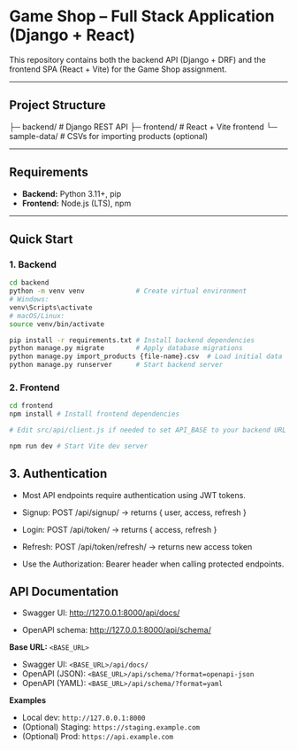 # Game Shop – Full Stack Application (Django + React)

This repository contains both the backend API (Django + DRF) and the frontend SPA (React + Vite) for the Game Shop assignment.

---

## Project Structure

├─ backend/ # Django REST API
├─ frontend/ # React + Vite frontend
└─ sample-data/ # CSVs for importing products (optional)

---

## Requirements

- **Backend:** Python 3.11+, pip
- **Frontend:** Node.js (LTS), npm

---

## Quick Start

### 1. Backend

```bash
cd backend
python -m venv venv             # Create virtual environment
# Windows:
venv\Scripts\activate
# macOS/Linux:
source venv/bin/activate

pip install -r requirements.txt # Install backend dependencies
python manage.py migrate        # Apply database migrations
python manage.py import_products {file-name}.csv  # Load initial data
python manage.py runserver      # Start backend server
```

### 2. Frontend

```bash
cd frontend
npm install # Install frontend dependencies

# Edit src/api/client.js if needed to set API_BASE to your backend URL

npm run dev # Start Vite dev server
```

## 3. Authentication

- Most API endpoints require authentication using JWT tokens.
- Signup: POST /api/signup/ → returns { user, access, refresh }

- Login: POST /api/token/ → returns { access, refresh }

- Refresh: POST /api/token/refresh/ → returns new access token
- Use the Authorization: Bearer <access> header when calling protected endpoints.

## API Documentation

- Swagger UI: http://127.0.0.1:8000/api/docs/

- OpenAPI schema: http://127.0.0.1:8000/api/schema/

**Base URL:** `<BASE_URL>`

- Swagger UI: `<BASE_URL>/api/docs/`
- OpenAPI (JSON): `<BASE_URL>/api/schema/?format=openapi-json`
- OpenAPI (YAML): `<BASE_URL>/api/schema/?format=yaml`

**Examples**

- Local dev: `http://127.0.0.1:8000`
- (Optional) Staging: `https://staging.example.com`
- (Optional) Prod: `https://api.example.com`
